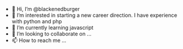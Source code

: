 - 👋 Hi, I’m @blackenedburger
- 👀 I’m interested in starting a new career direction.  I have experience with python and php
- 🌱 I’m currently learning javascript
- 💞️ I’m looking to collaborate on ...
- 📫 How to reach me ...

<!---
blackenedburger/blackenedburger is a ✨ special ✨ repository because its `README.md` (this file) appears on your GitHub profile.
You can click the Preview link to take a look at your changes.
--->

